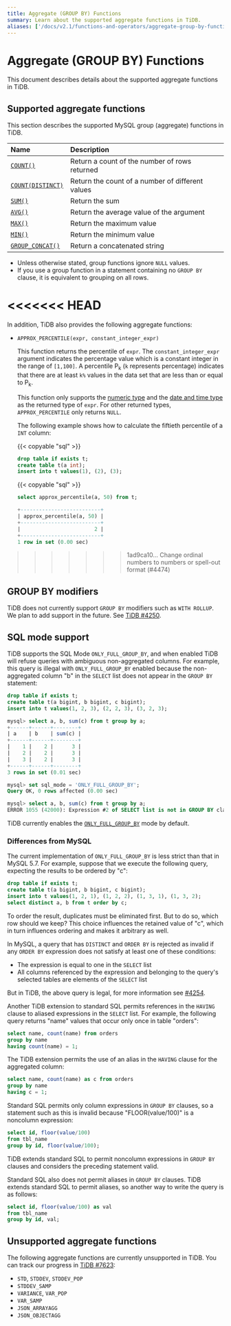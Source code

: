 ```yaml
---
title: Aggregate (GROUP BY) Functions
summary: Learn about the supported aggregate functions in TiDB.
aliases: ['/docs/v2.1/functions-and-operators/aggregate-group-by-functions/','/docs/v2.1/reference/sql/functions-and-operators/aggregate-group-by-functions/']
---
```


# Aggregate (GROUP BY) Functions

This document describes details about the supported aggregate functions in TiDB.

## Supported aggregate functions

This section describes the supported MySQL group (aggregate) functions in TiDB.

| Name                                                                                                        | Description                                       |
|:--------------------------------------------------------------------------------------------------------------|:--------------------------------------------------|
| [`COUNT()`](https://dev.mysql.com/doc/refman/5.7/en/group-by-functions.html#function_count)                   | Return a count of the number of rows returned     |
| [`COUNT(DISTINCT)`](https://dev.mysql.com/doc/refman/5.7/en/group-by-functions.html#function_count-distinct)  | Return the count of a number of different values  |
| [`SUM()`](https://dev.mysql.com/doc/refman/5.7/en/group-by-functions.html#function_sum)                       | Return the sum                                    |
| [`AVG()`](https://dev.mysql.com/doc/refman/5.7/en/group-by-functions.html#function_avg)                       | Return the average value of the argument          |
| [`MAX()`](https://dev.mysql.com/doc/refman/5.7/en/group-by-functions.html#function_max)                       | Return the maximum value                          |
| [`MIN()`](https://dev.mysql.com/doc/refman/5.7/en/group-by-functions.html#function_min)                       | Return the minimum value                          |
| [`GROUP_CONCAT()`](https://dev.mysql.com/doc/refman/5.7/en/group-by-functions.html#function_group-concat)     | Return a concatenated string                      |

- Unless otherwise stated, group functions ignore `NULL` values.
- If you use a group function in a statement containing no `GROUP BY` clause, it is equivalent to grouping on all rows.

<<<<<<< HEAD
=======
In addition, TiDB also provides the following aggregate functions:

+ `APPROX_PERCENTILE(expr, constant_integer_expr)`

    This function returns the percentile of `expr`. The `constant_integer_expr` argument indicates the percentage value which is a constant integer in the range of `[1,100]`. A percentile P<sub>k</sub> (`k` represents percentage) indicates that there are at least `k%` values in the data set that are less than or equal to P<sub>k</sub>.

    This function only supports the [numeric type](/data-type-numeric.md) and the [date and time type](/data-type-date-and-time.md) as the returned type of `expr`. For other returned types, `APPROX_PERCENTILE` only returns `NULL`.

    The following example shows how to calculate the fiftieth percentile of a `INT` column:

    {{< copyable "sql" >}}

    ```sql
    drop table if exists t;
    create table t(a int);
    insert into t values(1), (2), (3);
    ```

    {{< copyable "sql" >}}

    ```sql
    select approx_percentile(a, 50) from t;
    ```

    ```sql
    +--------------------------+
    | approx_percentile(a, 50) |
    +--------------------------+
    |                        2 |
    +--------------------------+
    1 row in set (0.00 sec)
    ```

>>>>>>> 1ad9ca10... Change ordinal numbers to numbers or spell-out format  (#4474)
## GROUP BY modifiers

TiDB does not currently support `GROUP BY` modifiers such as `WITH ROLLUP`. We plan to add support in the future. See [TiDB #4250](https://github.com/pingcap/tidb/issues/4250).

## SQL mode support

TiDB supports the SQL Mode `ONLY_FULL_GROUP_BY`, and when enabled TiDB will refuse queries with ambiguous non-aggregated columns. For example, this query is illegal with `ONLY_FULL_GROUP_BY` enabled because the non-aggregated column "b" in the `SELECT` list does not appear in the `GROUP BY` statement:

```sql
drop table if exists t;
create table t(a bigint, b bigint, c bigint);
insert into t values(1, 2, 3), (2, 2, 3), (3, 2, 3);

mysql> select a, b, sum(c) from t group by a;
+------+------+--------+
| a    | b    | sum(c) |
+------+------+--------+
|    1 |    2 |      3 |
|    2 |    2 |      3 |
|    3 |    2 |      3 |
+------+------+--------+
3 rows in set (0.01 sec)

mysql> set sql_mode = 'ONLY_FULL_GROUP_BY';
Query OK, 0 rows affected (0.00 sec)

mysql> select a, b, sum(c) from t group by a;
ERROR 1055 (42000): Expression #2 of SELECT list is not in GROUP BY clause and contains nonaggregated column 'b' which is not functionally dependent on columns in GROUP BY clause; this is incompatible with sql_mode=only_full_group_by
```

TiDB currently enables the [`ONLY_FULL_GROUP_BY`](/mysql-compatibility.md#default-differences) mode by default.

### Differences from MySQL

The current implementation of `ONLY_FULL_GROUP_BY` is less strict than that in MySQL 5.7. For example, suppose that we execute the following query, expecting the results to be ordered by "c":

```sql
drop table if exists t;
create table t(a bigint, b bigint, c bigint);
insert into t values(1, 2, 1), (1, 2, 2), (1, 3, 1), (1, 3, 2);
select distinct a, b from t order by c;
```

To order the result, duplicates must be eliminated first. But to do so, which row should we keep? This choice influences the retained value of "c", which in turn influences ordering and makes it arbitrary as well.

In MySQL, a query that has `DISTINCT` and `ORDER BY` is rejected as invalid if any `ORDER BY` expression does not satisfy at least one of these conditions:

- The expression is equal to one in the `SELECT` list
- All columns referenced by the expression and belonging to the query's selected tables are elements of the `SELECT` list

But in TiDB, the above query is legal, for more information see [#4254](https://github.com/pingcap/tidb/issues/4254).

Another TiDB extension to standard SQL permits references in the `HAVING` clause to aliased expressions in the `SELECT` list. For example, the following query returns "name" values that occur only once in table "orders":

```sql
select name, count(name) from orders
group by name
having count(name) = 1;
```

The TiDB extension permits the use of an alias in the `HAVING` clause for the aggregated column:

```sql
select name, count(name) as c from orders
group by name
having c = 1;
```

Standard SQL permits only column expressions in `GROUP BY` clauses, so a statement such as this is invalid because "FLOOR(value/100)" is a noncolumn expression:

```sql
select id, floor(value/100)
from tbl_name
group by id, floor(value/100);
```

TiDB extends standard SQL to permit noncolumn expressions in `GROUP BY` clauses and considers the preceding statement valid.

Standard SQL also does not permit aliases in `GROUP BY` clauses. TiDB extends standard SQL to permit aliases, so another way to write the query is as follows:

```sql
select id, floor(value/100) as val
from tbl_name
group by id, val;
```

## Unsupported aggregate functions

The following aggregate functions are currently unsupported in TiDB. You can track our progress in [TiDB #7623](https://github.com/pingcap/tidb/issues/7623):

- `STD`, `STDDEV`, `STDDEV_POP`
- `STDDEV_SAMP`
- `VARIANCE`, `VAR_POP`
- `VAR_SAMP`
- `JSON_ARRAYAGG`
- `JSON_OBJECTAGG`
